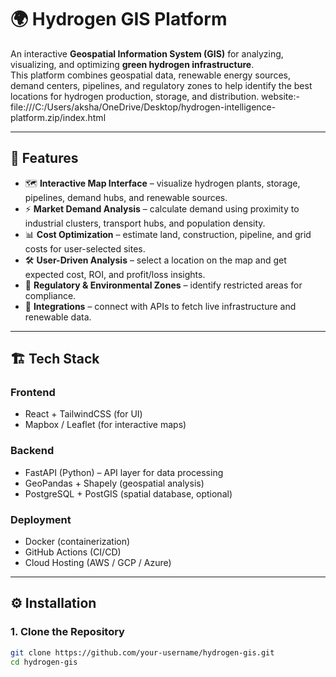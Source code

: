 # 🌍 Hydrogen GIS Platform

An interactive **Geospatial Information System (GIS)** for analyzing, visualizing, and optimizing **green hydrogen infrastructure**.  
This platform combines geospatial data, renewable energy sources, demand centers, pipelines, and regulatory zones to help identify the best locations for hydrogen production, storage, and distribution.
website:- file:///C:/Users/aksha/OneDrive/Desktop/hydrogen-intelligence-platform.zip/index.html

---

## 🚀 Features
- 🗺️ **Interactive Map Interface** – visualize hydrogen plants, storage, pipelines, demand hubs, and renewable sources.  
- ⚡ **Market Demand Analysis** – calculate demand using proximity to industrial clusters, transport hubs, and population density.  
- 📊 **Cost Optimization** – estimate land, construction, pipeline, and grid costs for user-selected sites.  
- 🛠️ **User-Driven Analysis** – select a location on the map and get expected cost, ROI, and profit/loss insights.  
- 🔎 **Regulatory & Environmental Zones** – identify restricted areas for compliance.  
- 🔗 **Integrations** – connect with APIs to fetch live infrastructure and renewable data.  

---

## 🏗️ Tech Stack
### **Frontend**
- React + TailwindCSS (for UI)  
- Mapbox / Leaflet (for interactive maps)  

### **Backend**
- FastAPI (Python) – API layer for data processing  
- GeoPandas + Shapely (geospatial analysis)  
- PostgreSQL + PostGIS (spatial database, optional)  

### **Deployment**
- Docker (containerization)  
- GitHub Actions (CI/CD)  
- Cloud Hosting (AWS / GCP / Azure)  

---

## ⚙️ Installation

### 1. Clone the Repository
```bash
git clone https://github.com/your-username/hydrogen-gis.git
cd hydrogen-gis
